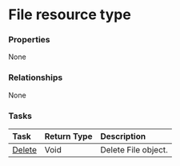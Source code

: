 # File resource type



### Properties
None

### Relationships
None


### Tasks

| Task		   | Return Type	|Description|
|:---------------|:--------|:----------|
|[Delete](../api/file_delete.md) | Void	|Delete File object. |

<!-- uuid: 0a3d24be-5b0c-4b4d-8843-c2ab377df834
2015-10-16 10:07:53 UTC -->
<!-- {
  "type": "#page.annotation",
  "description": "File resource",
  "keywords": "",
  "section": "documentation",
  "tocPath": ""
}-->